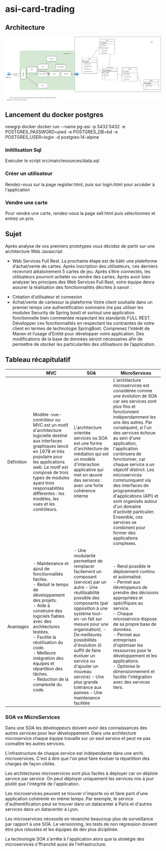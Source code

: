 # asi-card-trading
## Architecture
![Architecture image](./Ressources/Architecture.drawio.png)


## Lancement du docker postgres

newgrp docker
docker run --name pg-asi -p 5432:5432 -e POSTGRES_PASSWORD=pwd -e POSTGRES_DB=bd -e POSTGRES_USER=login -d postgres:14-alpine

### Initilisation Sql
Exécuter le script src/main/resources/data.sql

### Créer un utilisateur
Rendez-vous sur la page register.html, puis sur login.html pour accéder à l'application

### Vendre une carte
Pour vendre une carte, rendez-vous la page sell.html puis sélectionnez et entrez un prix.

## Sujet 

Après analyse de vos premiers prototypes vous décidez de partir sur une architecture Web Javascript
+ Web Services Full Rest. La prochaine étape est de bâtir une plateforme d’achat/vente de cartes.
Après inscription des utilisateurs, ces derniers recevront aléatoirement 5 cartes de jeu. Après s’être
connectés, les utilisateurs pourront acheter ou vendre des cartes.
Après avoir bien analyser les principes des Web Services Full Rest, votre équipe devra assurer la
réalisation des fonctionnalités décrites à savoir :
- Création d’utilisateur et connexion
- Achat/vente de cartessur la plateforme
Votre client souhaite dans un premier temps une authentification sommaire (ne pas utiliser les
modules Security de Spring boot) et surtout une application fonctionnelle bien commentée
respectant les standards FULL REST.
Développer ces fonctionnalités en respectant les contraintes de votre client en termes de
technologie SpringBoot. Comprenez l’intérêt de Maven et l’usage d’Entité pour développer votre
application.
Des modifications de la base de données seront nécessaires afin de permettre de stocker les
particularités des utilisateurs de l’application.

## Tableau récapitulatif

|  	| MVC 	| SOA 	| MicroServices 	|
|---	|---	|---	|---	|
| Définition 	| Modèle-vue-contrôleur ou MVC est un motif d'architecture logicielle destiné aux interfaces graphiques lancé en 1978 et très populaire pour les applications web. Le motif est composé de trois types de modules ayant trois responsabilités différentes : les modèles, les vues et les contrôleurs. 	| L'architecture orientée services ou SOA est une forme d'architecture de médiation qui est un modèle d'interaction applicative qui met en œuvre des services : avec une forte cohérence interne 	| L'architecture microservices est considérée comme une évolution de SOA car ses services sont plus fins et fonctionnent indépendamment les uns des autres. Par conséquent, si l'un des services échoue au sein d'une application, l'application continuera de fonctionner, car chaque service a un objectif distinct. Les microservices communiquent via des interfaces de programmation d'applications (API) et sont organisés autour d'un domaine d'activité particulier. Ensemble, ces services se combinent pour former des applications complexes. 	|
| Avantages 	| - Maintenance et ajout de fonctionnalités faciles. <br>- Réduit le temps de développement des projets.<br>- Aide à construire des logiciels fiables avec des architectures testées.<br>- Facilite la réutilisation du code.<br>- Meilleure intégration des équipes et répartition des tâches.<br>- Réduction de la complexité du code. 	| - Une modularité permettant de remplacer facilement un composant (service) par un autre - Une réutilisabilité possible des composants (par opposition à une système tout-en-un fait sur mesure pour une organisation). - De meilleures possibilités d'évolution (il suffit de faire évoluer un service ou d'ajouter un nouveau service) - Une plus grande tolérance aux pannes - Une maintenance facilitée 	| - Rend possible le déploiement continu et automatisé.<br>- Permet aux développeurs de prendre des décisions appropriées et spécifiques au service.<br>- Chaque microservice dispose de sa propre base de données.<br>- Permet aux entreprises d'optimiser les ressources pour le développement et les applications.<br>- Optimise le dimensionnement et facilite l'intégration avec des services tiers. 	|                                                                                                                                            |

### SOA vs MicroServices

Dans une SOA les développeurs doivent avoir des connaissances des autres services pour leur développement. Dans une architecture microservice chaque équipe travaille sur un seul service et peut ne pas connaître les autres services.

L'infrastructure de chaque service est indépendante dans une archi. microservices. C'est à dire que l'on peut faire évoluer la répartition des charges de façon ciblée.

Les architectures microservices sont plus faciles à déployer car on déploie service par service. On peut déployer uniquement les services mis à jour plutôt que l'intégrité de l'application.

Les microservices peuvent se trouver n'importe où et faire parti d'une application cohérente en même temps. Par exemple, le service d'authentification peut se trouver dans un datacenter à Paris et d'autres services dans un datacenter à Lyon.

Les microservices nécessite en revanche beaucoup plus de surveillance par rapport à une SOA. Le versionning, les tests de non régression doivent être plus robustes et les équipes de dev plus diciplinée.

La technologie SOA s'arrête à l'application alors que la stratégie des microservices s'ffranchit aussi de l'infrastructure.